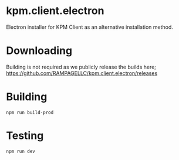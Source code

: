 # kpm.client.electron
Electron installer for KPM Client as an alternative installation method.

# Downloading
Building is not required as we publicly release the builds here; https://github.com/RAMPAGELLC/kpm.client.electron/releases

# Building
```
npm run build-prod
```

# Testing
```
npm run dev
```